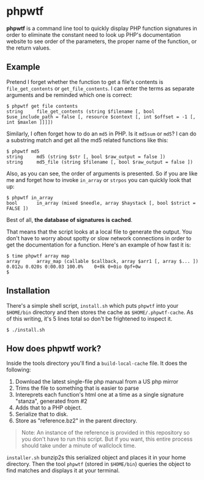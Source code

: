 # phpwtf

**phpwtf** is a command line tool to quickly display PHP function signatures in order to eliminate the constant need to look up PHP's documentation website to see order of the parameters, the proper name of the function, or the return values.

## Example

Pretend I forget whether the function to get a file's contents is `file_get_contents` or `get_file_contents`.  I can enter the terms as separate arguments and be reminded which one is correct:

    $ phpwtf get file contents
    string     file_get_contents (string $filename [, bool $use_include_path = false [, resource $context [, int $offset = -1 [, int $maxlen ]]]])

Similarly, I often forget how to do an `md5` in PHP.  Is it `md5sum` or `md5`?  I can do a substring match and get all the md5 related functions like this:

    $ phpwtf md5
    string     md5 (string $str [, bool $raw_output = false ])
    string     md5_file (string $filename [, bool $raw_output = false ])

Also, as you can see, the order of arguments is presented.  So if you are like me and forget how to invoke `in_array` or `strpos` you can quickly look that up:

    $ phpwtf in_array
    bool       in_array (mixed $needle, array $haystack [, bool $strict = FALSE ])

Best of all, **the database of signatures is cached**.

That means that the script looks at a local file to generate the output.  You don't have to worry about spotty or slow network connections in order to get the documentation for a function.  Here's an example of how fast it is:

    $ time phpwtf array map
    array      array_map (callable $callback, array $arr1 [, array $... ])
    0.012u 0.020s 0:00.03 100.0%    0+0k 0+0io 0pf+0w
    $

## Installation

There's a simple shell script, `install.sh` which puts `phpwtf` into your `$HOME/bin` directory and then stores the cache as `$HOME/.phpwtf-cache`.  As of this writing, it's 5 lines total so don't be frightened to inspect it.

    $ ./install.sh


## How does phpwtf work?

Inside the tools directory you'll find a `build-local-cache` file.  It does the following:

  1. Download the latest single-file php manual from a US php mirror
  2. Trims the file to something that is easier to parse
  3. Intereprets each function's html one at a time as a single signature "stanza", generated from #2
  4. Adds that to a PHP object.
  5. Serialize that to disk.
  6. Store as "reference.bz2" in the parent directory.

> Note: An instance of the reference is provided in this repository so you don't have to run this script.  But if you want, this entire process should take under a minute of wallclock time.

`installer.sh` bunzip2s this serialized object and places it in your home directory.  Then the tool `phpwtf` (stored in `$HOME/bin`) queries the object to find matches and displays it at your terminal.
